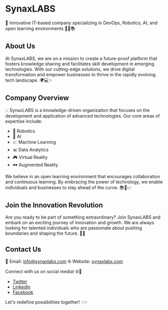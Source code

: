 # SynaxLABS
🚀 Innovative IT-based company specializing in DevOps, Robotics, AI, and open learning environments 🤖💡📚

## About Us
At SynaxLABS, we are on a mission to create a future-proof platform that fosters knowledge sharing and facilitates skill development in emerging technologies. With our cutting-edge solutions, we drive digital transformation and empower businesses to thrive in the rapidly evolving tech landscape. 🌍💻✨

## Company Overview
💡 SynaxLABS is a knowledge-driven organization that focuses on the development and application of advanced technologies. Our core areas of expertise include:

- 🤖 Robotics
- 🧠 AI
- 📈 Machine Learning
- 📊 Data Analytics
- 🎮 Virtual Reality
- 🕶️ Augmented Reality

We believe in an open learning environment that encourages collaboration and continuous learning. By embracing the power of technology, we enable individuals and businesses to stay ahead of the curve. 📚🤝📈

## Join the Innovation Revolution
Are you ready to be part of something extraordinary? Join SynaxLABS and embark on an exciting journey of innovation and growth. We are always looking for talented individuals who are passionate about pushing boundaries and shaping the future. 💪🚀

## Contact Us
📧 Email: info@synaxlabs.com
🌐 Website: [synaxlabs.com](https://www.synaxlabs.com)

Connect with us on social media! 🌐📲
- [Twitter](https://twitter.com/synaxlab)
- [LinkedIn](https://www.linkedin.com/company/synaxlabs)
- [Facebook](https://www.facebook.com/synaxlabs)

Let's redefine possibilities together! 💡✨
